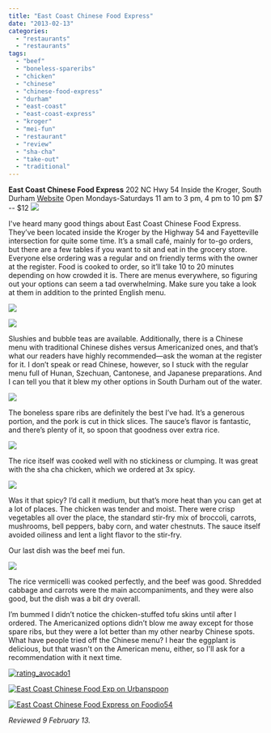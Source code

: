 ```yaml
---
title: "East Coast Chinese Food Express"
date: "2013-02-13"
categories: 
  - "restaurants"
  - "restaurants"
tags: 
  - "beef"
  - "boneless-spareribs"
  - "chicken"
  - "chinese"
  - "chinese-food-express"
  - "durham"
  - "east-coast"
  - "east-coast-express"
  - "kroger"
  - "mei-fun"
  - "restaurant"
  - "review"
  - "sha-cha"
  - "take-out"
  - "traditional"
---
```


**East Coast Chinese Food Express** 202 NC Hwy 54 Inside the Kroger, South Durham [Website](http://www.eastcoastchinesefoodexpress.com/) Open Mondays-Saturdays 11 am to 3 pm, 4 pm to 10 pm $7 -- $12 [![](http://carpedurham.com/wp-content/uploads/2013/02/East-Coast-Express-00.jpg)](http://carpedurham.com/?attachment_id=23094)

I've heard many good things about East Coast Chinese Food Express. They’ve been located inside the Kroger by the Highway 54 and Fayetteville intersection for quite some time. It’s a small café, mainly for to-go orders, but there are a few tables if you want to sit and eat in the grocery store. Everyone else ordering was a regular and on friendly terms with the owner at the register. Food is cooked to order, so it’ll take 10 to 20 minutes depending on how crowded it is. There are menus everywhere, so figuring out your options can seem a tad overwhelming. Make sure you take a look at them in addition to the printed English menu.

[![](http://carpedurham.com/wp-content/uploads/2013/02/East-Coast-Express-02.jpg)](http://carpedurham.com/?attachment_id=23100)

[![](http://carpedurham.com/wp-content/uploads/2013/02/East-Coast-Express-01.jpg)](http://carpedurham.com/?attachment_id=23099)

Slushies and bubble teas are available. Additionally, there is a Chinese menu with traditional Chinese dishes versus Americanized ones, and that’s what our readers have highly recommended—ask the woman at the register for it. I don’t speak or read Chinese, however, so I stuck with the regular menu full of Hunan, Szechuan, Cantonese, and Japanese preparations. And I can tell you that it blew my other options in South Durham out of the water.

[![](http://carpedurham.com/wp-content/uploads/2013/02/East-Coast-Express-03.jpg)](http://carpedurham.com/?attachment_id=23098)

The boneless spare ribs are definitely the best I’ve had. It’s a generous portion, and the pork is cut in thick slices. The sauce’s flavor is fantastic, and there’s plenty of it, so spoon that goodness over extra rice.

[![](http://carpedurham.com/wp-content/uploads/2013/02/East-Coast-Express-04.jpg)](http://carpedurham.com/?attachment_id=23096)

The rice itself was cooked well with no stickiness or clumping. It was great with the sha cha chicken, which we ordered at 3x spicy.

[![](http://carpedurham.com/wp-content/uploads/2013/02/East-Coast-Express-06.jpg)](http://carpedurham.com/?attachment_id=23095)

Was it that spicy? I’d call it medium, but that’s more heat than you can get at a lot of places. The chicken was tender and moist. There were crisp vegetables all over the place, the standard stir-fry mix of broccoli, carrots, mushrooms, bell peppers, baby corn, and water chestnuts. The sauce itself avoided oiliness and lent a light flavor to the stir-fry.

Our last dish was the beef mei fun.

[![](http://carpedurham.com/wp-content/uploads/2013/02/East-Coast-Express-05.jpg)](http://carpedurham.com/?attachment_id=23097)

The rice vermicelli was cooked perfectly, and the beef was good. Shredded cabbage and carrots were the main accompaniments, and they were also good, but the dish was a bit dry overall.

I’m bummed I didn’t notice the chicken-stuffed tofu skins until after I ordered. The Americanized options didn’t blow me away except for those spare ribs, but they were a lot better than my other nearby Chinese spots. What have people tried off the Chinese menu? I hear the eggplant is delicious, but that wasn't on the American menu, either, so I'll ask for a recommendation with it next time.

[![rating_avocado1](http://s3.amazonaws.com/thegourmez-wpmedia/2009/02/rating_avocado1.gif)](http://www.thegourmez.com/2009/02/restaurant-review-nanas-durham/rating_avocado1/)

[![East Coast Chinese Food Exp on Urbanspoon](http://www.urbanspoon.com/b/link/290742/minilink.gif)](http://www.urbanspoon.com/r/25/290742/restaurant/South-Durham/East-Coast-Chinese-Food-Exp-Durham)

[![East Coast Chinese Food Express on Foodio54](http://foodio54.com/images/badge-1-b3043.jpg)](http://foodio54.com/restaurant/Durham-NC/b3043/East-Coast-Chinese-Food-Express)

_Reviewed 9 February 13._

